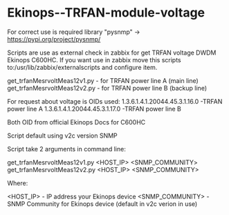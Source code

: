 # Ekinops--TRFAN-module-voltage

For correct use is required library "pysnmp" -> https://pypi.org/project/pysnmp/

Scripts are use as external check in zabbix for get TRFAN voltage DWDM Ekinops C600HC. If you want use in zabbix move this scripts to:/usr/lib/zabbix/externalscripts and configure item.

get_trfanMesrvoltMeas12v1.py - for TRFAN power line A (main line)
get_trfanMesrvoltMeas12v2.py - for TRFAN power line B (backup line)

For request about voltage is OIDs used:
1.3.6.1.4.1.20044.45.3.1.16.0 -TRFAN power line A
1.3.6.1.4.1.20044.45.3.1.17.0 -TRFAN power line B

Both OID from official Ekinops Docs for C600HC

Script default using v2c version SNMP

Script take 2 arguments in command line:

get_trfanMesrvoltMeas12v1.py <HOST_IP> <SNMP_COMMUNITY> 
get_trfanMesrvoltMeas12v2.py <HOST_IP> <SNMP_COMMUNITY> 

Where:

<HOST_IP> - IP address your Ekinops device
<SNMP_COMMUNITY> - SNMP Community for Ekinops device (default in v2c verion in use)
